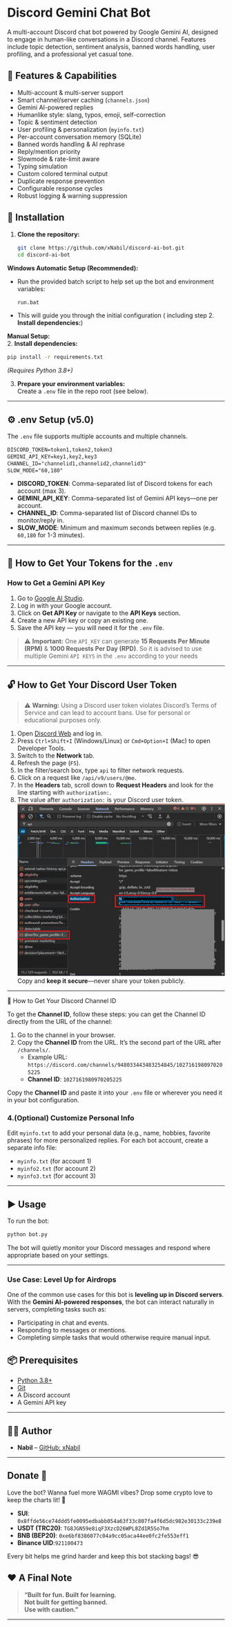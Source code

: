 

# Discord Gemini Chat Bot

A multi-account Discord chat bot powered by Google Gemini AI, designed to engage in human-like conversations in a Discord channel. Features include topic detection, sentiment analysis, banned words handling, user profiling, and a professional yet casual tone.

## 🚀 Features & Capabilities
- Multi-account & multi-server support  
- Smart channel/server caching (`channels.json`)  
- Gemini AI-powered replies  
- Humanlike style: slang, typos, emoji, self-correction  
- Topic & sentiment detection  
- User profiling & personalization (`myinfo.txt`)  
- Per-account conversation memory (SQLite)  
- Banned words handling & AI rephrase  
- Reply/mention priority  
- Slowmode & rate-limit aware  
- Typing simulation  
- Custom colored terminal output  
- Duplicate response prevention  
- Configurable response cycles  
- Robust logging & warning suppression  


## 🧰 Installation

1. **Clone the repository:**
   ```bash
   git clone https://github.com/xNabil/discord-ai-bot.git
   cd discord-ai-bot
   ```
 **Windows Automatic Setup (Recommended):**
   - Run the provided batch script to help set up the bot and environment variables:
     ```
     run.bat
     ```
   - This will guide you through the initial configuration ( including step 2. **Install dependencies:**)

**Manual Setup:**  
2. **Install dependencies:**
   ```bash
   pip install -r requirements.txt
   ```
   *(Requires Python 3.8+)*

3. **Prepare your environment variables:**  
   Create a `.env` file in the repo root (see below).

---

## ⚙️ .env Setup (v5.0)

The `.env` file supports multiple accounts and multiple channels.

```
DISCORD_TOKEN=token1,token2,token3
GEMINI_API_KEY=key1,key2,key3
CHANNEL_ID="channelid1,channelid2,channelid3"
SLOW_MODE="60,180"
```

- **DISCORD_TOKEN**: Comma-separated list of Discord tokens for each account (max 3).
- **GEMINI_API_KEY**: Comma-separated list of Gemini API keys—one per account.
- **CHANNEL_ID**: Comma-separated list of Discord channel IDs to monitor/reply in.
- **SLOW_MODE**: Minimum and maximum seconds between replies (e.g. `60,180` for 1-3 minutes).

---
## 🔑 How to Get Your Tokens for the `.env`

### How to Get a Gemini API Key
1. Go to [Google AI Studio](https://aistudio.google.com/).
2. Log in with your Google account.
3. Click on **Get API Key** or navigate to the **API Keys** section.
4. Create a new API key or copy an existing one.
5. Save the API key — you will need it for the `.env` file.

> ⚠️ **Important:** One `API_KEY` can generate **15 Requests Per Minute (RPM)** & **1000 Requests Per Day (RPD)**. So it is advised to use multiple Gemini `API KEYS` in the `.env` according to your needs
---

## 🔓 How to Get Your Discord User Token

> ⚠️ **Warning:** Using a Discord user token violates Discord’s Terms of Service and can lead to account bans. Use for personal or educational purposes only.

1. Open [Discord Web](https://discord.com/channels/@me) and log in.
2. Press `Ctrl+Shift+I` (Windows/Linux) or `Cmd+Option+I` (Mac) to open Developer Tools.
3. Switch to the **Network** tab.
4. Refresh the page (`F5`).
5. In the filter/search box, type `api` to filter network requests.
6. Click on a request like `/api/v9/users/@me`.
7. In the **Headers** tab, scroll down to **Request Headers** and look for the line starting with `authorization:`.
8. The value after `authorization:` is your Discord user token.
![Screenshot](https://github.com/xNabil/xnabil/blob/main/assets/images/discordauthtoken.jpg)
Copy and **keep it secure**—never share your token publicly. 

---
 🔑 How to Get Your Discord Channel ID

To get the **Channel ID**, follow these steps:
you can get the Channel ID directly from the URL of the channel:

1. Go to the channel in your browser.
2. Copy the **Channel ID** from the URL. It’s the second part of the URL after `/channels/`.
   - Example URL: `https://discord.com/channels/948033443483254845/1027161980970205225`
   - **Channel ID**: `1027161980970205225`

Copy the **Channel ID** and paste it into your `.env` file or wherever you need it in your bot configuration.


### **4.(Optional) Customize Personal Info**
   Edit `myinfo.txt` to add your personal data (e.g., name, hobbies, favorite phrases) for more personalized replies.
   For each bot account, create a separate info file:
- `myinfo.txt` (for account 1)
- `myinfo2.txt` (for account 2)
- `myinfo3.txt` (for account 3)


---

## ▶️ Usage

To run the bot:
```bash
python bot.py
```

The bot will quietly monitor your Discord messages and respond where appropriate based on your settings.

---


### Use Case: Level Up for Airdrops
One of the common use cases for this bot is **leveling up in Discord servers**.
With the **Gemini AI-powered responses**, the bot can interact naturally in servers, completing tasks such as:
- Participating in chat and events.
- Responding to messages or mentions.
- Completing simple tasks that would otherwise require manual input.


## 📦 Prerequisites
- [Python 3.8+](https://www.python.org/downloads/)
- [Git](https://git-scm.com/downloads)
- A Discord account
- A Gemini API key

---
## 👨‍💻 Author

- **Nabil** – [GitHub: xNabil](https://github.com/xNabil)

---

## Donate 💸
Love the bot? Wanna fuel more WAGMI vibes? Drop some crypto love to keep the charts lit! 🙌
- **SUI**: `0x8ffde56ce74ddd5fe0095edbabb054a63f33c807fa4f6d5dc982e30133c239e8`
- **USDT (TRC20)**: `TG8JGN59e8iqF3XzcD26WPL8Zd1R5So7hm`
- **BNB (BEP20)**: `0xe6bf8386077c04a9cc05aca44ee0fc2fe553eff1`
- **Binance UID**:`921100473`

Every bit helps me grind harder and keep this bot stacking bags! 😎

## ❤️ A Final Note

> **“Built for fun. Built for learning.  
> Not built for getting banned.  
> Use with caution.”**

---
